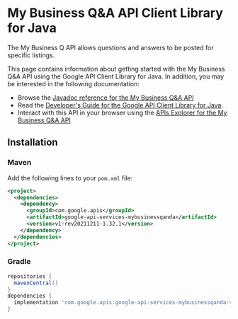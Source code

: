 # My Business Q&amp;A API Client Library for Java

The My Business Q API allows questions and answers to be posted for specific listings.

This page contains information about getting started with the My Business Q&amp;A API
using the Google API Client Library for Java. In addition, you may be interested
in the following documentation:

* Browse the [Javadoc reference for the My Business Q&amp;A API][javadoc]
* Read the [Developer's Guide for the Google API Client Library for Java][google-api-client].
* Interact with this API in your browser using the [APIs Explorer for the My Business Q&amp;A API][api-explorer]

## Installation

### Maven

Add the following lines to your `pom.xml` file:

```xml
<project>
  <dependencies>
    <dependency>
      <groupId>com.google.apis</groupId>
      <artifactId>google-api-services-mybusinessqanda</artifactId>
      <version>v1-rev20211211-1.32.1</version>
    </dependency>
  </dependencies>
</project>
```

### Gradle

```gradle
repositories {
  mavenCentral()
}
dependencies {
  implementation 'com.google.apis:google-api-services-mybusinessqanda:v1-rev20211211-1.32.1'
}
```

[javadoc]: https://googleapis.dev/java/google-api-services-mybusinessqanda/latest/index.html
[google-api-client]: https://github.com/googleapis/google-api-java-client/
[api-explorer]: https://developers.google.com/apis-explorer/#p/mybusinessqanda/v1/
